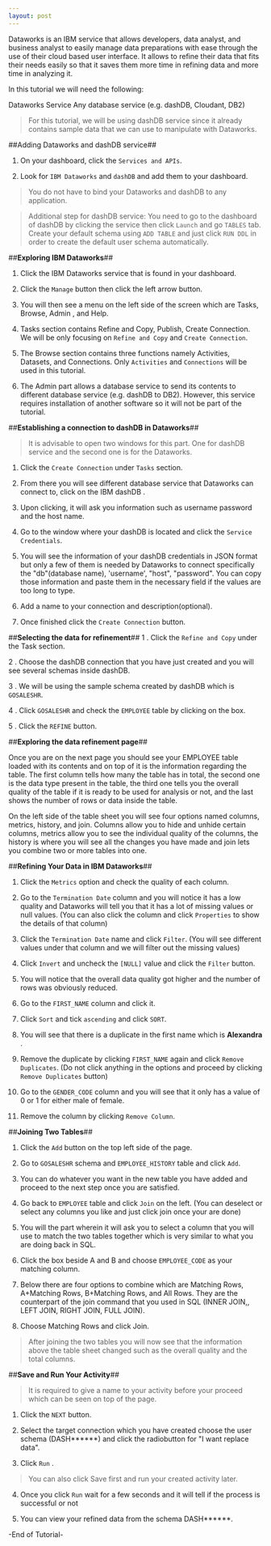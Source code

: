 ```yaml
---
layout: post
---
```



Dataworks is an IBM service that allows developers, data analyst, and business analyst to easily manage data preparations with ease through the use of their cloud based user interface. It allows to refine their data that fits their needs easily so that it saves them more time in refining data and more time in analyzing it.
 
In this tutorial we will need the following:
 
   Dataworks Service
   Any database service (e.g. dashDB, Cloudant, DB2)
 
 > For this tutorial, we will be using dashDB service since it already contains sample data that we can use to manipulate with Dataworks.
 
##Adding Dataworks and dashDB service##
 
  1. On your dashboard, click the `Services and APIs`.
 
  2. Look for `IBM Dataworks` and `dashDB` and add them to your dashboard.

  
 
> You do not have to bind your Dataworks and dashDB to any application.

> Additional step for dashDB service: You need to go to the dashboard of dashDB by clicking the service then click `Launch` and go `TABLES` tab. Create your default schema using `ADD TABLE` and just click `RUN DDL` in order to create the default user schema automatically.

##**Exploring IBM Dataworks**##
 1. Click the IBM Dataworks service that is found in your dashboard.
 
 2. Click the `Manage` button then click the left arrow button. 
 
 3.  You will then see a menu on the left side of the screen which are Tasks, Browse, Admin , and Help.
 
 4. Tasks section contains Refine and Copy, Publish, Create Connection. We will be only focusing on `Refine and Copy` and `Create Connection`.
 
 5. The Browse section contains three functions namely Activities, Datasets, and Connections. Only `Activities` and `Connections` will be used in this tutorial.
 
 6. The Admin part allows a database service to send its contents to different database service (e.g. dashDB to DB2). However, this service requires installation of another software so it will not be part of the tutorial.
 
##**Establishing a connection to dashDB in Dataworks**##
 
  > It is advisable to open two windows for this part. One for dashDB service and the second one is for the Dataworks.

 
  1. Click the `Create Connection` under `Tasks` section.
  
  2. From there you will see different database service that Dataworks can connect to, click on the IBM dashDB .
  
  3. Upon clicking, it will ask you information such as username password and the host name.
  
  4. Go to the window where your dashDB is located and click the `Service Credentials`.
  
  5. You will see the information of your dashDB credentials in JSON format but only a few of them is needed by Dataworks to connect specifically the "db"(database name), 'username', "host", "password". You can copy those information and paste them in the necessary field if the values are too long to type.
  
  6.  Add a name to your connection and description(optional).
  
  7. Once finished click the `Create Connection` button.
 
##**Selecting the data for refinement**##
 1 . Click the `Refine and Copy` under the Task section.
 
 2 . Choose the dashDB connection that you have just created and you will see several schemas inside dashDB.
 
 3 . We will be using the sample schema created by dashDB which is `GOSALESHR`. 
 
 4 . Click `GOSALESHR` and check the `EMPLOYEE` table by clicking on the box. 
 
 5 .  Click the `REFINE` button.
 
##**Exploring the data refinement page**##
 
 Once you are on the next page you should see your EMPLOYEE table loaded with its contents and on top of it is the information regarding the table. The first column tells how many the table has in total, the second one is the data type present in the table, the third one tells you the overall quality of the table if it is ready to be used for analysis or not, and the last shows the number of rows or data inside the table.
 
 On the left side of the table sheet you will see four options named columns, metrics, history, and join. Columns allow you to hide and unhide certain columns, metrics allow you to see the individual quality of the columns, the history is where you will see all the changes you have made and join lets you combine two or more tables into one.
 
##**Refining Your Data in IBM Dataworks**##
1. Click the `Metrics` option and check the quality of each column.

2. Go to the `Termination Date` column and you will notice it has a low quality and Dataworks will tell you that it has a lot of missing values or null values. (You can also click the column and click `Properties` to show the details of that column)

3. Click the `Termination Date` name and click `Filter`. (You will see different values under that column and we will filter out the missing values)

4. Click  `Invert` and uncheck the `[NULL]` value and click the `Filter` button.

5. You will notice that the overall data quality got higher and the number of rows was obviously reduced. 

6.  Go to the `FIRST_NAME` column and click it. 

7.  Click `Sort` and tick `ascending` and click `SORT`.

8. You will see that there is a duplicate in the first name which is **Alexandra** .

9. Remove the duplicate by clicking `FIRST_NAME` again and click `Remove Duplicates`. (Do not click anything in the options and proceed by clicking `Remove Duplicates` button)  

10. Go to the `GENDER_CODE` column and you will see that it only has a value of 0 or 1 for either male of female.

11. Remove the column by clicking `Remove Column`.

##**Joining Two Tables**##

1. Click the `Add` button on the top left side of the page.

2. Go to `GOSALESHR` schema and `EMPLOYEE_HISTORY` table and click `Add`.

3. You can do whatever you want in the new table you have added and proceed to the next step once you are satisfied.

4.  Go back to `EMPLOYEE` table and click `Join` on the left. (You can deselect or select any columns you like and just click join once your are done)

5.  You will the part wherein it will ask you to select a column that you will use to match the two tables together which is very similar to what you are doing back in SQL.

6. Click the box beside A and B and choose `EMPLOYEE_CODE` as your matching column.

7. Below there are four options to combine which are Matching Rows, A+Matching Rows, B+Matching Rows, and All Rows. They are the counterpart of the join command that you used in SQL (INNER JOIN,, LEFT JOIN, RIGHT JOIN, FULL JOIN). 

8.   Choose Matching Rows and click Join.

> After joining the two tables you will now see that the information above the table sheet changed such as the overall quality and the total columns.

##**Save and Run Your Activity**##

> It is required to give a name to your activity before your proceed which can be seen on top of the page.

1. Click the `NEXT` button.

2. Select the target connection which you have created choose the user schema (DASH******) and click the radiobutton for "I want replace data".

3.  Click `Run` .

> You can also click Save first and run your created activity later.

 4. Once you click `Run` wait for a few seconds and it will tell if the process is successful or not
 
 5. You can view your refined data from the schema DASH******.


-End of Tutorial- 

